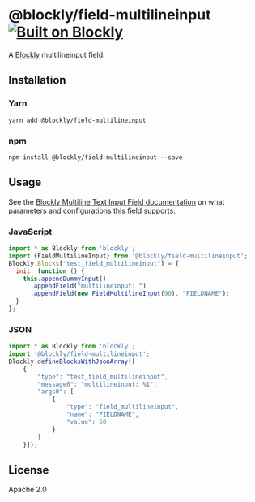 # @blockly/field-multilineinput [![Built on Blockly](https://tinyurl.com/built-on-blockly)](https://github.com/google/blockly)

A [Blockly](https://www.npmjs.com/package/blockly) multilineinput field.

## Installation

### Yarn
```
yarn add @blockly/field-multilineinput
```

### npm
```
npm install @blockly/field-multilineinput --save
```

## Usage
See the [Blockly Multiline Text Input Field documentation](https://developers.google.com/blockly/guides/create-custom-blocks/fields/built-in-fields/multiline-text-input) on what parameters and configurations this field supports.

### JavaScript
```js
import * as Blockly from 'blockly';
import {FieldMultilineInput} from '@blockly/field-multilineinput';
Blockly.Blocks["test_field_multilineinput"] = {
  init: function () {
    this.appendDummyInput()
      .appendField("multilineinput: ")
      .appendField(new FieldMultilineInput(90), "FIELDNAME");
  }
};
```

### JSON
```js
import * as Blockly from 'blockly';
import '@blockly/field-multilineinput';
Blockly.defineBlocksWithJsonArray([
    {
        "type": "test_field_multilineinput",
        "message0": "multilineinput: %1",
        "args0": [
            {
                "type": "field_multilineinput",
                "name": "FIELDNAME",
                "value": 50
            }
        ]
    }]);
```

## License

Apache 2.0
